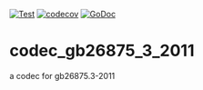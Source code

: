 [![Test](https://github.com/shootingfans/codec_gb26875_3_2011/actions/workflows/go.yml/badge.svg?branch=main)](https://github.com/shootingfans/codec_gb26875_3_2011/actions/workflows/go.yml)
[![codecov](https://codecov.io/gh/shootingfans/codec_gb26875_3_2011/branch/main/graph/badge.svg?token=T7PWSZFJJB)](https://codecov.io/gh/shootingfans/codec_gb26875_3_2011)
[![GoDoc](https://godoc.org/github.com/shootingfans/codec_gb26875_3_2011?status.png)](https://godoc.org/github.com/shootingfans/codec_gb26875_3_2011)

# codec_gb26875_3_2011

a codec for gb26875.3-2011
